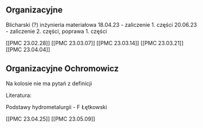 ## Organizacyjne

Blicharski (?) inżynieria materiałowa 
18.04.23 - zaliczenie 1. części
20.06.23 - zaliczenie 2. części, poprawa 1. części

[[PMC 23.02.28]]
[[PMC 23.03.07]]
[[PMC 23.03.14]]
[[PMC 23.03.21]]
[[PMC 23.04.04]]

## Organizacyjne Ochromowicz

Na kolosie nie ma pytań z definicji

Literatura:

Podstawy hydrometalurgii - F Łętkowski

[[PMC 23.04.25]]
[[PMC 23.05.09]]
